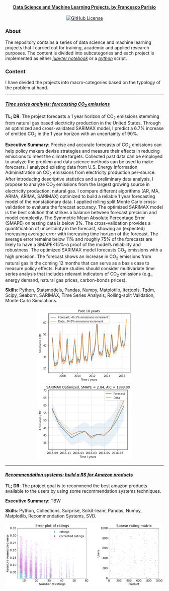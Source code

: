 <h1 align="center">
  <br>
  <a href="https://github.com/fparisio/DataScience">
  <br>
</h1>


<h4 align="center">Data Science and Machine Learning Projects, <a href="https://www.linkedin.com/in/francesco-parisio-b1b53844/" target="blank"> by Francesco Parisio</a></h4>

<p align="center">
  <a href="LICENSE">
    <img src="https://img.shields.io/badge/License-Apache_2.0-blue.svg"
         alt="GitHub License">
  </a>
</p>

### About

The repository contains a series of data science and machine learning projects that I carried out for training, academic and applied research purposes. The content is divided into subcategories and each project is implemented as either *[jupyter notebook](https://jupyter.org/)* or a *[python](https://www.python.org/)* script.

### Content

I have divided the projects into macro-categories based on the typology of the problem at hand.

---
#### *[Time series analysis: forecasting CO<sub>2</sub> emissions](https://github.com/fparisio/DataScience/tree/main/TimeSeriesCO2ForecastNatGas)*

**TL; DR**: The project forecasts a 1 year horizon of CO<sub>2</sub> emissions stemming from natural gas based electricity production in the United States. Through an optimized and cross-validated SARIMAX model, I predict a 6.7% increase of emitted CO<sub>2</sub> in the 1 year horizon with an uncertainty of 90%.

**Executive Summary**: Precise and accurate forecasts of CO<sub>2</sub> emissions can help policy makers devise strategies and measure their effects in reducing emissions to meet the climate targets. Collected past data can be employed to analyze the problem and data science methods can be used to make forecasts. I analyzed existing data from U.S. Energy Information Administration on CO<sub>2</sub> emissions from electricity production per-source. After introducing descriptive statistics and a preliminary data analysis, I propose to analyze CO<sub>2</sub> emissions from the largest growing source in electricity production: natural gas. I compare different algorithms (AR, MA, ARMA, ARIMA, SARIMAX) optimized to build a reliable 1 year forecasting model of the nonstationary data. I applied rolling split Monte Carlo cross-validation to evaluate the forecast accuracy. The optimized SARIMAX model is the best solution that strikes a balance between forecast precision and model complexity. The Symmetric Mean Absolute Percentage Error (SMAPE) on testing data is below 3%. The cross-validation provides a quantification of uncertainty in the forecast, showing an (expected) increasing average error with increasing time horizon of the forecast. The average error remains below 11% and roughly 75% of the forecasts are likely to have a SMAPE&lt;15%–a proof of the model’s reliability and robustness. The optimized SARIMAX model forecasts CO<sub>2</sub> emissions with a high precision. The forecast shows an increase in CO<sub>2</sub> emissions from natural gas in the coming 12 months that can serve as a basis case to measure policy effects. Future studies should consider multivariate time series analysis that includes relevant indicators of CO<sub>2</sub> emissions (e.g., energy demand, natural gas prices, carbon-bonds prices).

**Skills**: Python, Statsmodels, Pandas, Numpy, Matplotlib, Itertools, Tqdm, Scipy, Seaborn, SARIMAX, Time Series Analysis, Rolling-split Validation,  Monte Carlo Simulations.

<p align="center">
<img src="Images/past_10_y.png" alt="Training" width="300"/>
<img src="Images/SARIMAX_Optim.png" alt="Validation" width="300"/>
</p>

---
#### *[Recommendation systems: build a RS for Amazon products](https://github.com/fparisio/DataScience/tree/main/RecommendationSystem)*

**TL; DR**: The project goal is to recommend the best amazon products available to the users by using some recommendation systems techniques.

**Executive Summary**: TBW

**Skills**: Python, Collections, Surprise, Scikit-leanr, Pandas, Numpy, Matplotlib, Recommendation Systems, SVD.

<p align="center">
<img src="Images/Rec_Sys.png" alt="erros" width="600"/>
</p>
